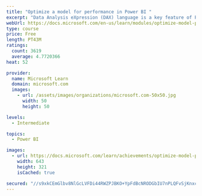 ```yaml
---
title: "Optimize a model for performance in Power BI "
excerpt: "Data Analysis eXpression (DAX) language is a key feature of Power BI. It is used to create calculated columns, calculated tables, and measures. In this module, you will learn how to use DAX to solve typical analytics problems. You will learn about one of the most popular DAX functions, CALCULATE, and how it can override the default behavior of Power BI."
webUrl: https://docs.microsoft.com/en-us/learn/modules/optimize-model-power-bi/
type: course
price: Free
length: PT43M
ratings:
  count: 3619
  average: 4.7720366
heat: 52

provider:
  name: Microsoft Learn
  domain: microsoft.com
  images:
    - url: /assets/images/organizations/microsoft.com-50x50.jpg
      width: 50
      height: 50

levels:
  - Intermediate

topics:
  - Power BI

images:
  - url: https://docs.microsoft.com/learn/achievements/optimize-model-power-bi-social.png
    width: 643
    height: 321
    isCached: true

secured: "//s9xkCEmGlbv8NlGcLVFDi44RWZPJBKO+YpFdBcNRODGbIU7nPLQFvSjKnxcpdpwPMp9whiRGBOp7dXXplxVUlw/FYKwZzcIGmJ9xO631yt2WD0yQ8Q993sg02ygLYrZFHpxU1EpqckPOZo/D52P+zWg3u16qjnQ6X9Da7hQFrALT8QqLja21sOlUA9GSf+qhUd6FvdTyDlw2XfKXnwhpgFj5KrLwJDgFxRYrsHUObwBtHlGo6PCaAR9ymXFOaiY5Upm7HDD1C+cNpmCmFGjyKRBPaw2EfpN+2pVJHQXEsFkFpM53+ACwfjA3Rx0CWKoK2bDyRvb/7Ux1z0FqXZprbM19X06B0tqq67sX81IXnc18+Jsq0DlQ7OMDy2bE4cjoGaBdUZyrR5/TEM79CiY6KrOCPpHtWzjcLMYhDJKd0=;bi+HnGRVmgyblOZ8DFBRtQ=="
---
```


